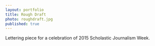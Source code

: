 ```yaml
---
layout: portfolio
title: Rough Draft
photo: roughdraft.jpg
published: true
---
```


Lettering piece for a celebration of 2015 Scholastic Journalism Week.